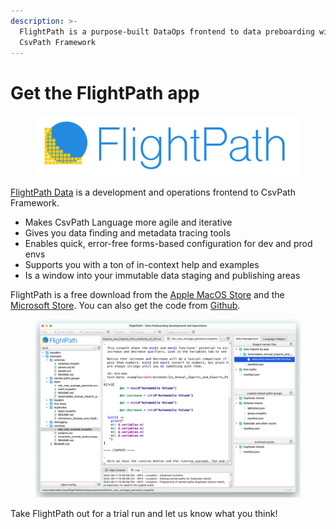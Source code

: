 ```yaml
---
description: >-
  FlightPath is a purpose-built DataOps frontend to data preboarding with
  CsvPath Framework
---
```


# Get the FlightPath app

<figure><img src="../.gitbook/assets/flightpath-logo-1.png" alt="" width="563"><figcaption></figcaption></figure>

[FlightPath Data](https://www.flightpathdata.com/) is a development and operations frontend to CsvPath Framework.&#x20;

* Makes CsvPath Language more agile and iterative
* Gives you data finding and metadata tracing tools
* Enables quick, error-free forms-based configuration for dev and prod envs
* Supports you with a ton of in-context help and examples
* Is a window into your immutable data staging and publishing areas

FlightPath is a free download from the [Apple MacOS Store](https://apps.apple.com/us/app/flightpath-data/id6745823097) and the [Microsoft Store](https://apps.microsoft.com/detail/9p9pbpkz4jdf?hl=en-US\&gl=US). You can also get the code from [Github](https://github.com/dk107dk/flightpath/tree/main).

<figure><img src="../.gitbook/assets/whole_screen.png" alt=""><figcaption></figcaption></figure>

Take FlightPath out for a trial run and let us know what you think!&#x20;
